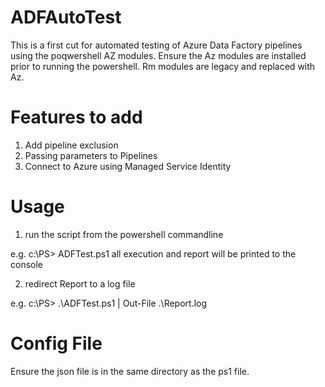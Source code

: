 # ADFAutoTest
This is a first cut for automated testing of Azure Data Factory pipelines using the poqwershell AZ modules. Ensure the Az modules are installed prior to running the powershell. Rm modules are legacy and replaced with Az.

Features to add
=========================================
1. Add pipeline exclusion
2. Passing parameters to Pipelines
3. Connect to Azure using Managed Service Identity


Usage
======================
1. run the script from the powershell commandline

  e.g. c:\PS> ADFTest.ps1
  all execution and report will be printed to the console
  
2. redirect Report to a log file

  e.g. c:\PS> .\ADFTest.ps1 | Out-File .\Report.log
  
Config File
========================
Ensure the json file is in the same directory as the ps1 file. 
  

